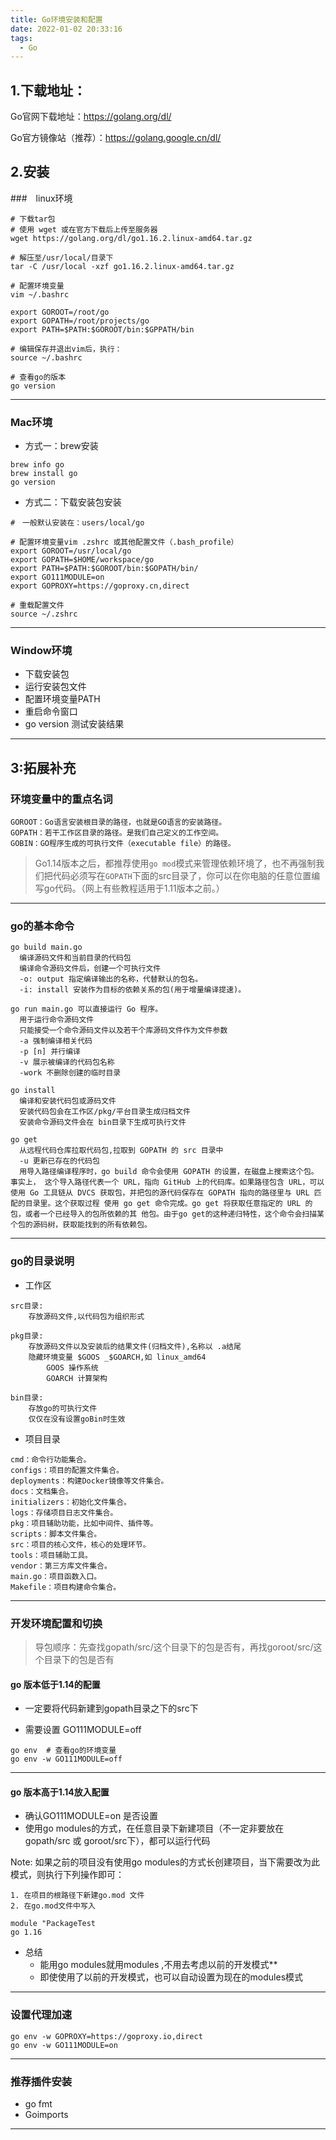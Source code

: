 ```yaml
---
title: Go环境安装和配置
date: 2022-01-02 20:33:16
tags: 
  - Go
---
```


## 1.下载地址：

Go官网下载地址：https://golang.org/dl/

Go官方镜像站（推荐）：https://golang.google.cn/dl/



## 2.安装



###　linux环境

```shell
# 下载tar包
# 使用 wget 或在官方下载后上传至服务器
wget https://golang.org/dl/go1.16.2.linux-amd64.tar.gz

# 解压至/usr/local/目录下
tar -C /usr/local -xzf go1.16.2.linux-amd64.tar.gz

# 配置环境变量
vim ~/.bashrc
  
export GOROOT=/root/go
export GOPATH=/root/projects/go
export PATH=$PATH:$GOROOT/bin:$GPPATH/bin

# 编辑保存并退出vim后，执行：
source ~/.bashrc

# 查看go的版本
go version 
```

---



### Mac环境

- 方式一：brew安装

```shell
brew info go 
brew install go
go version
```



- 方式二：下载安装包安装

```shell
#　一般默认安装在：users/local/go

# 配置环境变量vim .zshrc 或其他配置文件（.bash_profile）
export GOROOT=/usr/local/go
export GOPATH=$HOME/workspace/go
export PATH=$PATH:$GOROOT/bin:$GOPATH/bin/
export GO111MODULE=on
export GOPROXY=https://goproxy.cn,direct

# 重载配置文件
source ~/.zshrc
```

---



### Window环境

- 下载安装包
- 运行安装包文件
- 配置环境变量PATH
- 重启命令窗口
- go version 测试安装结果

---

## 3:拓展补充

###  环境变量中的重点名词

```shell
GOROOT：Go语言安装根目录的路径，也就是GO语言的安装路径。
GOPATH：若干工作区目录的路径。是我们自己定义的工作空间。
GOBIN：GO程序生成的可执行文件（executable file）的路径。
```

>  Go1.14版本之后，都推荐使用`go mod`模式来管理依赖环境了，也不再强制我们把代码必须写在`GOPATH`下面的src目录了，你可以在你电脑的任意位置编写go代码。（网上有些教程适用于1.11版本之前。）

---



### go的基本命令

```shell
go build main.go 
  编译源码文件和当前目录的代码包
  编译命令源码文件后，创建一个可执行文件
  -o: output 指定编译输出的名称，代替默认的包名。
  -i: install 安装作为目标的依赖关系的包(用于增量编译提速)。
  
go run main.go 可以直接运行 Go 程序。
  用于运行命令源码文件
  只能接受一个命令源码文件以及若干个库源码文件作为文件参数
  -a 强制编译相关代码
  -p [n] 并行编译
  -v 展示被编译的代码包名称
  -work 不删除创建的临时目录  
  
go install
  编译和安装代码包或源码文件
  安装代码包会在工作区/pkg/平台目录生成归档文件
  安装命令源码文件会在 bin目录下生成可执行文件
  
go get
  从远程代码仓库拉取代码包,拉取到 GOPATH 的 src 目录中
  -u 更新已存在的代码包
  用导入路径编译程序时，go build 命令会使用 GOPATH 的设置，在磁盘上搜索这个包。事实上， 这个导入路径代表一个 URL，指向 GitHub 上的代码库。如果路径包含 URL，可以使用 Go 工具链从 DVCS 获取包，并把包的源代码保存在 GOPATH 指向的路径里与 URL 匹配的目录里。这个获取过程 使用 go get 命令完成。go get 将获取任意指定的 URL 的包，或者一个已经导入的包所依赖的其 他包。由于go get的这种递归特性，这个命令会扫描某个包的源码树，获取能找到的所有依赖包。
```

---



### go的目录说明

- 工作区

```shell
src目录:
	存放源码文件,以代码包为组织形式

pkg目录:
	存放源码文件以及安装后的结果文件(归档文件),名称以 .a结尾
	隐藏环境变量 $GOOS _$GOARCH,如 linux_amd64
		GOOS 操作系统
		GOARCH 计算架构

bin目录:
	存放go的可执行文件
	仅仅在没有设置goBin时生效 
```

- 项目目录

```shell
cmd：命令行功能集合。
configs：项目的配置文件集合。
deployments：构建Docker镜像等文件集合。
docs：文档集合。
initializers：初始化文件集合。
logs：存储项目日志文件集合。
pkg：项目辅助功能，比如中间件、插件等。
scripts：脚本文件集合。
src：项目的核心文件，核心的处理环节。
tools：项目辅助工具。
vendor：第三方库文件集合。
main.go：项目函数入口。
Makefile：项目构建命令集合。
```

---



### 开发环境配置和切换

> 导包顺序：先查找gopath/src/这个目录下的包是否有，再找goroot/src/这个目录下的包是否有

#### go 版本低于1.14的配置

- 一定要将代码新建到gopath目录之下的src下

- 需要设置 GO111MODULE=off 

```shell
go env  # 查看go的环境变量
go env -w GO111MODULE=off 
```

---

#### go 版本高于1.14放入配置

- 确认GO111MODULE=on 是否设置
- 使用go modules的方式，在任意目录下新建项目（不一定非要放在gopath/src 或 goroot/src下），都可以运行代码

Note: 如果之前的项目没有使用go modules的方式长创建项目，当下需要改为此模式，则执行下列操作即可：

```
1. 在项目的根路径下新建go.mod 文件
2. 在go.mod文件中写入

module "PackageTest
go 1.16
```

- 总结
    - 能用go modules就用modules ,不用去考虑以前的开发模式**
    - 即使使用了以前的开发模式，也可以自动设置为现在的modules模式

---

### 设置代理加速

```shell
go env -w GOPROXY=https://goproxy.io,direct
go env -w GO111MODULE=on
```

---



### 推荐插件安装

- go fmt
- Goimports



---

